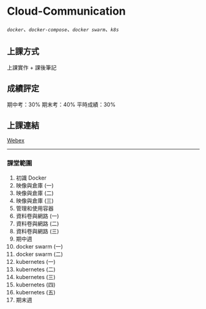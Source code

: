 # Cloud-Communication
###### `docker`、`docker-compose`、`docker swarm`、`k8s`

## 上課方式

上課實作 + 課後筆記

## 成績評定

期中考：30%
期末考：40%
平時成績：30%

## 上課連結

[Webex](https://meetingsapac5.webex.com/meet/smallko)

---
### 課堂範圍

1. 初識 Docker
2. 映像與倉庫 (一)
3. 映像與倉庫 (二)
4. 映像與倉庫 (三)
5. 管理和使用容器
6. 資料卷與網路 (一)
7. 資料卷與網路 (二)
8. 資料卷與網路 (三)
9. 期中週
10. docker swarm (一)
11. docker swarm (二)
12. kubernetes (一)
13. kubernetes (二)
14. kubernetes (三)
15. kubernetes (四)
16. kubernetes (五)
17. 期末週
